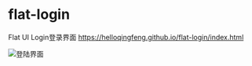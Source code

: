 # flat-login
Flat UI Login登录界面
https://helloqingfeng.github.io/flat-login/index.html

![登陆界面](http://ww2.sinaimg.cn/large/66101050gw1f6no9z7070j20q10gv751.jpg)
